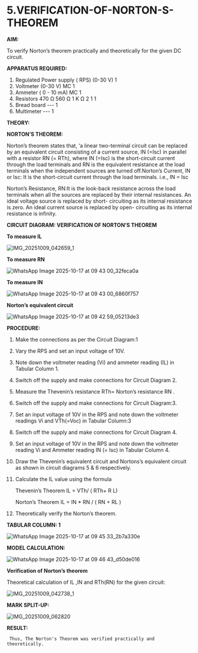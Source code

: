 # 5.VERIFICATION-OF-NORTON-S-THEOREM

**AIM:**

To verify Norton’s theorem practically and theoretically for the given DC circuit.

**APPARATUS REQUIRED:**

1.	Regulated Power supply ( RPS)	(0-30 V)	1
2.	Voltmeter	(0-30 V) MC	1
3.	Ammeter	( 0 - 10 mA) MC	1
4.	Resistors	470 Ω 560 Ω 1 K Ω	2 1 1
5.	Bread board	---	1
6.	Multimeter	---	1

**THEORY:**

**NORTON’S THEOREM:**

Norton’s theorem states that, ‘a linear two-terminal circuit can be replaced by an equivalent circuit consisting of a current source, IN (=Isc) in parallel with a resistor RN (= RTh), where IN (=Isc) is the short-circuit current through the load terminals and RN is the equivalent resistance at the load terminals when the independent sources are turned off.Norton’s Current, IN or Isc:
It is the short-circuit current through the load terminals. i.e., IN = Isc

Norton’s Resistance, RN:It is the look-back resistance across the load terminals when all the sources are replaced by their internal resistances. An ideal voltage source is replaced by short- circuiting as its internal resistance is zero. An ideal current source is replaced by open- circuiting as its internal resistance is infinity.
 
**CIRCUIT DIAGRAM: VERIFICATION OF NORTON’S THEOREM**

**To measure IL**

![IMG_20251009_042659_1](https://github.com/user-attachments/assets/3efbc13d-5315-4096-bb2a-45db786fa9cc)


**To measure RN**

![WhatsApp Image 2025-10-17 at 09 43 00_32feca0a](https://github.com/user-attachments/assets/a6d47dfe-0691-445a-a735-9558f0eb0bcd)


**To measure IN**

![WhatsApp Image 2025-10-17 at 09 43 00_6860f757](https://github.com/user-attachments/assets/666fe780-d2dd-4083-8b25-f1dacf36d459)

**Norton’s equivalent circuit**

![WhatsApp Image 2025-10-17 at 09 42 59_05213de3](https://github.com/user-attachments/assets/9114bcc0-1e03-4a8e-9318-71928cff1244)


**PROCEDURE:**

1.	Make the connections as per the Circuit Diagram:1

2.	Vary the RPS and set an input voltage of 10V.

3.	Note down the voltmeter reading (Vi) and ammeter reading (IL) in Tabular Column 1.

4.	Switch off the supply and make connections for Circuit Diagram 2.

5.	Measure the Thevenin’s resistance RTh= Norton’s resistance RN .

6.	Switch off the supply and make connections for Circuit Diagram:3.

7.	Set an input voltage of 10V in the RPS and note down the voltmeter readings Vi and VTh(=Voc) in Tabular Column:3

8.	Switch off the supply and make connections for Circuit Diagram 4.

9.	Set an input voltage of 10V in the RPS and note down the voltmeter reading Vi and Ammeter reading IN (= Isc) in Tabular Column 4.

10.	Draw the Thevenin’s equivalent circuit and Nortons’s equivalent circuit as shown in circuit diagrams 5 & 6 respectively.

11.	Calculate the IL value using the formula

   	Thevenin’s Theorem IL = VTh/ ( RTh+ R L)

   	Norton’s Theorem IL = IN * RN / ( RN + RL )

12.	Theoretically verify the Norton’s theorem.

**TABULAR COLUMN: 1**

![WhatsApp Image 2025-10-17 at 09 45 33_2b7a330e](https://github.com/user-attachments/assets/575b9bfd-a9ff-4c9e-a651-4a5d231ee8e8)

	
**MODEL CALCULATION:**

![WhatsApp Image 2025-10-17 at 09 46 43_d50de016](https://github.com/user-attachments/assets/edf8ab51-da26-4fe4-8632-a00c9b549ef3)


**Verification of Norton’s theorem**

Theoretical calculation of IL ,IN and RTh(RN) for the given circuit:

![IMG_20251009_042738_1](https://github.com/user-attachments/assets/fe9279f5-5f82-4c07-919a-162990aa3771)

**MARK SPLIT-UP:**

![IMG_20251009_062820](https://github.com/user-attachments/assets/b385cf9c-1cfc-4e90-bb6f-21b362094d8a)

**RESULT:**

     Thus, The Norton's Theorem was verified practically and theoretically.
